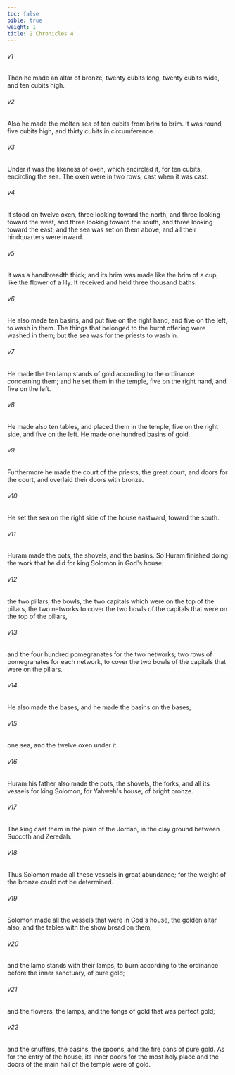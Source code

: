 ```yaml
---
toc: false
bible: true
weight: 1
title: 2 Chronicles 4
---
```




###### v1 
Then he made an altar of bronze, twenty cubits long, twenty cubits wide, and ten cubits high. 

###### v2 
Also he made the molten sea of ten cubits from brim to brim. It was round, five cubits high, and thirty cubits in circumference. 

###### v3 
Under it was the likeness of oxen, which encircled it, for ten cubits, encircling the sea. The oxen were in two rows, cast when it was cast. 

###### v4 
It stood on twelve oxen, three looking toward the north, and three looking toward the west, and three looking toward the south, and three looking toward the east; and the sea was set on them above, and all their hindquarters were inward. 

###### v5 
It was a handbreadth thick; and its brim was made like the brim of a cup, like the flower of a lily. It received and held three thousand baths. 

###### v6 
He also made ten basins, and put five on the right hand, and five on the left, to wash in them. The things that belonged to the burnt offering were washed in them; but the sea was for the priests to wash in. 

###### v7 
He made the ten lamp stands of gold according to the ordinance concerning them; and he set them in the temple, five on the right hand, and five on the left. 

###### v8 
He made also ten tables, and placed them in the temple, five on the right side, and five on the left. He made one hundred basins of gold. 

###### v9 
Furthermore he made the court of the priests, the great court, and doors for the court, and overlaid their doors with bronze. 

###### v10 
He set the sea on the right side of the house eastward, toward the south. 

###### v11 
Huram made the pots, the shovels, and the basins. So Huram finished doing the work that he did for king Solomon in God's house: 

###### v12 
the two pillars, the bowls, the two capitals which were on the top of the pillars, the two networks to cover the two bowls of the capitals that were on the top of the pillars, 

###### v13 
and the four hundred pomegranates for the two networks; two rows of pomegranates for each network, to cover the two bowls of the capitals that were on the pillars. 

###### v14 
He also made the bases, and he made the basins on the bases; 

###### v15 
one sea, and the twelve oxen under it. 

###### v16 
Huram his father also made the pots, the shovels, the forks, and all its vessels for king Solomon, for Yahweh's house, of bright bronze. 

###### v17 
The king cast them in the plain of the Jordan, in the clay ground between Succoth and Zeredah. 

###### v18 
Thus Solomon made all these vessels in great abundance; for the weight of the bronze could not be determined. 

###### v19 
Solomon made all the vessels that were in God's house, the golden altar also, and the tables with the show bread on them; 

###### v20 
and the lamp stands with their lamps, to burn according to the ordinance before the inner sanctuary, of pure gold; 

###### v21 
and the flowers, the lamps, and the tongs of gold that was perfect gold; 

###### v22 
and the snuffers, the basins, the spoons, and the fire pans of pure gold. As for the entry of the house, its inner doors for the most holy place and the doors of the main hall of the temple were of gold.
